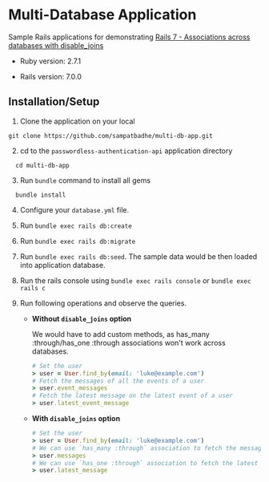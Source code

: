 # Multi-Database Application

Sample Rails applications for demonstrating [Rails 7 - Associations across databases with disable_joins](https://blog.kiprosh.com/rails7-association-across-databases-with-disable-joins/)

* Ruby version: 2.7.1

* Rails version: 7.0.0

## Installation/Setup

1. Clone the application on your local

```
git clone https://github.com/sampatbadhe/multi-db-app.git
```

2. cd to the `passwordless-authentication-api` application directory

```
  cd multi-db-app
```

3. Run `bundle` command to install all gems

```
  bundle install
```

4. Configure your `database.yml` file.

5. Run `bundle exec rails db:create`

6. Run `bundle exec rails db:migrate`

7. Run `bundle exec rails db:seed`. The sample data would be then loaded into application database.

8. Run the rails console using `bundle exec rails console` or `bundle exec rails c`

9. Run following operations and observe the queries.

    - **Without `disable_joins` option**

      We would have to add custom methods, as has_many :through/has_one :through associations won't work across databases.
      ```ruby
      # Set the user
      > user = User.find_by(email: 'luke@example.com')
      # Fetch the messages of all the events of a user
      > user.event_messages
      # Fetch the latest message on the latest event of a user
      > user.latest_event_message
      ```

    - **With `disable_joins` option**
      ```ruby
      # Set the user
      > user = User.find_by(email: 'luke@example.com')
      # We can use `has_many :through` association to fetch the messages of all the events of a user
      > user.messages
      # We can use `has_one :through` association to fetch the latest message on the latest event of a user
      > user.latest_message
     ```
